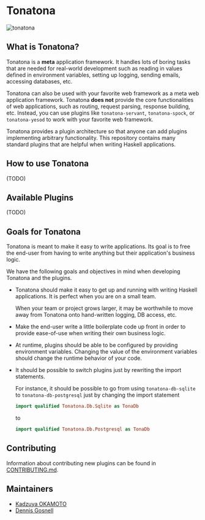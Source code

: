 # Tonatona

![tonatona](https://user-images.githubusercontent.com/1481749/38623497-c455af60-3de0-11e8-8683-a215d074e7e0.jpg)

## What is Tonatona?

Tonatona is a **meta** application framework. It handles lots of boring tasks
that are needed for real-world development such as reading in values
defined in environment variables, setting up logging, sending emails, accessing
databases, etc.

Tonatona can also be used with your favorite web framework as a meta web
application framework.  Tonatona **does not** provide the core functionalities
of web applications, such as routing, request parsing, response building, etc.
Instead, you can use plugins like `tonatona-servant`, `tonatona-spock`, or
`tonatona-yesod` to work with your favorite web framework.

Tonatona provides a plugin architecture so that anyone can add plugins
implementing arbitrary functionality.  This repository contains many standard
plugins that are helpful when writing Haskell applications.

## How to use Tonatona

(TODO)

## Available Plugins

(TODO)

## Goals for Tonatona

Tonatona is meant to make it easy to write applications.  Its goal is to
free the end-user from having to write anything but their application's
business logic.

We have the following goals and objectives in mind when developing Tonatona and
the plugins.

-   Tonatona should make it easy to get up and running with writing Haskell
    applications.  It is perfect when you are on a small team.

    When your team or project grows larger, it may be worthwhile to move away
    from Tonatona onto hand-written logging, DB access, etc.

-   Make the end-user write a little boilerplate code up front in order to provide
    ease-of-use when writing their own business logic.

-   At runtime, plugins should be able to be configured by providing
    environment variables.  Changing the value of the environment variables
    should change the runtime behavior of your code.

-   It should be possible to switch plugins just by rewriting the import statements.

    For instance, it should be possible to go from using `tonatona-db-sqlite` to
    `tonatona-db-postgresql` just by changing the import statement

    ```haskell
    import qualified Tonatona.Db.Sqlite as TonaDb
    ```

    to

    ```haskell
    import qualified Tonatona.Db.Postgresql as TonaDb
    ```

## Contributing

Information about contributing new plugins can be found in
[CONTRIBUTING.md](./CONTRIBUTING.md).

## Maintainers

- [Kadzuya OKAMOTO](https://github.com/arowM)
- [Dennis Gosnell](https://github.com/cdepillabout)
